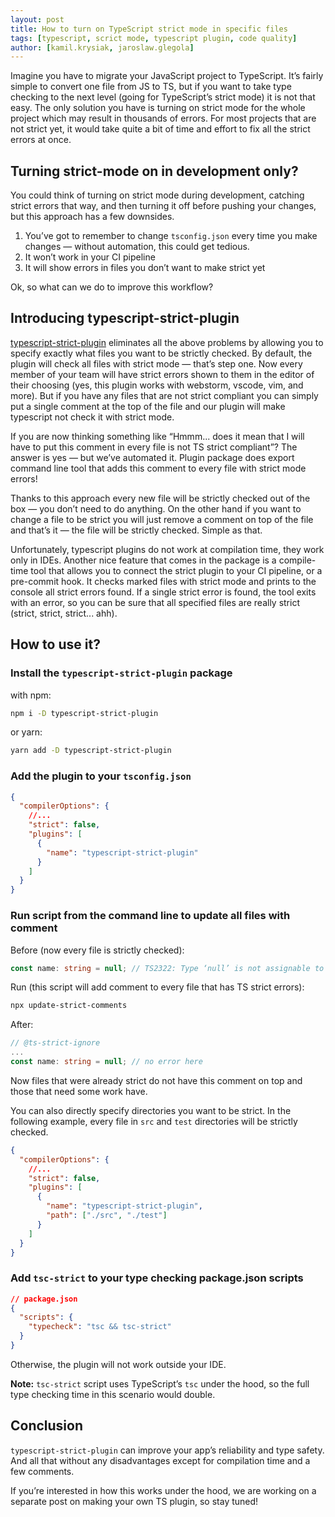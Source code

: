 ```yaml
---
layout: post
title: How to turn on TypeScript strict mode in specific files
tags: [typescript, scrict mode, typescript plugin, code quality]
author: [kamil.krysiak, jaroslaw.glegola]
---
```


Imagine you have to migrate your JavaScript project to TypeScript. It’s fairly simple to convert one file from JS to TS, but if
you want to take type checking to the next level (going for TypeScript’s strict mode) it is not that easy. The only solution you
have is turning on strict mode for the whole project which may result in thousands of errors. For most projects that are not strict yet,
it would take quite a bit of time and effort to fix all the strict errors at once.

## Turning strict-mode on in development only?

You could think of turning on strict mode during development, catching strict errors that way, and then turning it off before
pushing your changes, but this approach has a few downsides.

1. You’ve got to remember to change `tsconfig.json` every time you make changes — without automation, this could get tedious.
2. It won’t work in your CI pipeline
3. It will show errors in files you don’t want to make strict yet

Ok, so what can we do to improve this workflow?

## Introducing typescript-strict-plugin

[typescript-strict-plugin](https://github.com/allegro/typescript-strict-plugin) eliminates all the above problems by allowing you to specify exactly what files you want to be strictly
checked. By default, the plugin will check all files with strict mode — that’s step one.
Now every member of your team will have strict errors shown to them in the editor of their choosing (yes, this plugin works with
webstorm, vscode, vim, and more). But if you have any files that are not strict compliant
you can simply put a single comment at the top of the file and our plugin will make typescript not check it with strict mode.

If you are now thinking something like “Hmmm... does it mean that I will have to put this comment in every file is not TS strict compliant”?
The answer is yes — but we’ve automated it. Plugin package does export command line tool that adds this comment to every file with strict
mode errors!

Thanks to this approach every new file will be strictly checked out of the box — you don’t need to do anything. On the other hand
if you want to change a file to be strict you will just remove a comment on top of the file and that’s it — the file will be strictly checked.
Simple as that.

Unfortunately, typescript plugins do not work at compilation time, they work only in IDEs. Another nice feature that comes in the
package is a compile-time tool that allows you to connect the strict plugin to your CI pipeline, or a pre-commit hook. It checks
marked files with strict mode and prints to the console all strict errors found. If a single strict error is found, the tool
exits with an error, so you can be sure that all specified files are really strict (strict, strict, strict... ahh).

## How to use it?

### Install the `typescript-strict-plugin` package

with npm:

```bash
npm i -D typescript-strict-plugin
```

or yarn:

```bash
yarn add -D typescript-strict-plugin
```

### Add the plugin to your `tsconfig.json`

```json
{
  "compilerOptions": {
    //...
    "strict": false,
    "plugins": [
      {
        "name": "typescript-strict-plugin"
      }
    ]
  }
}
```

### Run script from the command line to update all files with comment

Before (now every file is strictly checked):

```typescript
const name: string = null; // TS2322: Type ‘null’ is not assignable to type ‘string’.
```

Run (this script will add comment to every file that has TS strict errors):

```bash
npx update-strict-comments
```


After:

```typescript
// @ts-strict-ignore
...
const name: string = null; // no error here
```

Now files that were already strict do not have this comment on top and those that need some work have.

You can also directly specify directories you want to be strict. In the following example, every file in `src` and `test`
directories will be strictly checked.

```json
{
  "compilerOptions": {
    //...
    "strict": false,
    "plugins": [
      {
        "name": "typescript-strict-plugin",
        "path": ["./src", "./test"]
      }
    ]
  }
}
```

### Add `tsc-strict` to your type checking package.json scripts

```json
// package.json
{
  "scripts": {
    "typecheck": "tsc && tsc-strict"
  }
}
```

Otherwise, the plugin will not work outside your IDE.

**Note:** `tsc-strict` script uses TypeScript’s `tsc` under the hood, so the full type checking time in this scenario would double.

## Conclusion

`typescript-strict-plugin` can improve your app’s reliability and type safety. And all that without any disadvantages except for
compilation time and a few comments.

If you’re interested in how this works under the hood, we are working on a separate post on making your own TS plugin, so stay
tuned!
